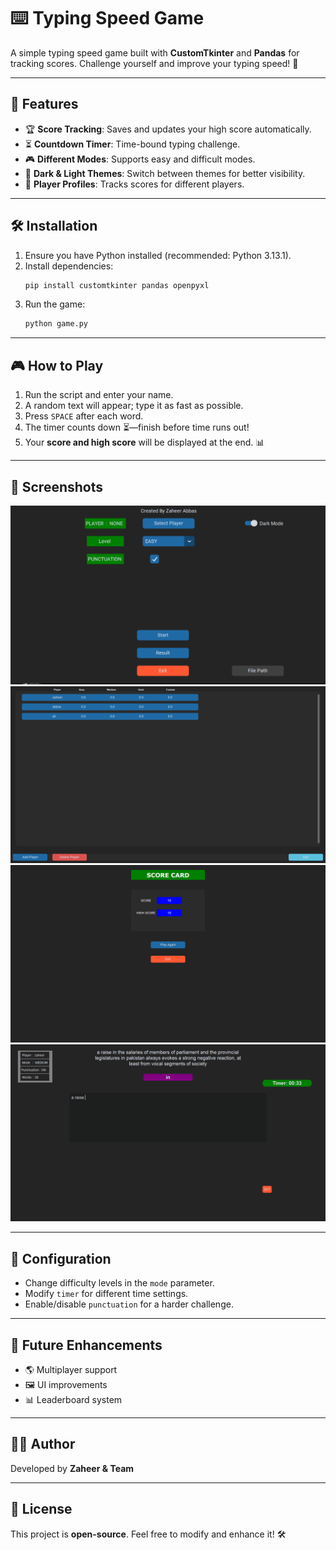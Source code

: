 # ⌨️ Typing Speed Game

A simple typing speed game built with **CustomTkinter** and **Pandas** for tracking scores. Challenge yourself and improve your typing speed! 🚀

---

## 🎯 Features

- 🏆 **Score Tracking**: Saves and updates your high score automatically.
- ⏳ **Countdown Timer**: Time-bound typing challenge.
- 🎮 **Different Modes**: Supports easy and difficult modes.
- 🌙 **Dark & Light Themes**: Switch between themes for better visibility.
- 👤 **Player Profiles**: Tracks scores for different players.

---

## 🛠️ Installation

1. Ensure you have Python installed (recommended: Python 3.13.1).
2. Install dependencies:
   ```bash
   pip install customtkinter pandas openpyxl
   ```
3. Run the game:
   ```bash
   python game.py
   ```

---

## 🎮 How to Play

1. Run the script and enter your name.
2. A random text will appear; type it as fast as possible.
3. Press `SPACE` after each word.
4. The timer counts down ⏳—finish before time runs out!
5. Your **score and high score** will be displayed at the end. 📊

---

## 📸 Screenshots

![main page](screenshots/main_page.png)
![players data](screenshots/players_data.png)
![score card](screenshots/score_page.png)
![typing page](screenshots/typing_page.png)

---

## 🔧 Configuration

- Change difficulty levels in the `mode` parameter.
- Modify `timer` for different time settings.
- Enable/disable `punctuation` for a harder challenge.

---

## 🚀 Future Enhancements

- 🌎 Multiplayer support
- 🖼️ UI improvements
- 📊 Leaderboard system

---

## 👨‍💻 Author
Developed by **Zaheer & Team**

---

## 📜 License
This project is **open-source**. Feel free to modify and enhance it! 🛠️


